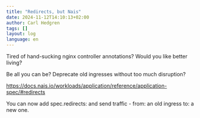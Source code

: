 ```yaml
---
title: "Redirects, but Nais"
date: 2024-11-12T14:10:13+02:00
author: Carl Hedgren
tags: []
layout: log
language: en
---
```


Tired of hand-sucking nginx controller annotations? Would you like better living?

Be all you can be? Deprecate old ingresses without too much disruption?

https://docs.nais.io/workloads/application/reference/application-spec/#redirects

You can now add spec.redirects: and send traffic - from: an old ingress to: a new one.
